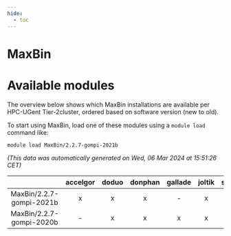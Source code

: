 ```yaml
---
hide:
  - toc
---
```


MaxBin
======

# Available modules


The overview below shows which MaxBin installations are available per HPC-UGent Tier-2cluster, ordered based on software version (new to old).

To start using MaxBin, load one of these modules using a `module load` command like:

```shell
module load MaxBin/2.2.7-gompi-2021b
```

*(This data was automatically generated on Wed, 06 Mar 2024 at 15:51:26 CET)*  

| |accelgor|doduo|donphan|gallade|joltik|skitty|
| :---: | :---: | :---: | :---: | :---: | :---: | :---: |
|MaxBin/2.2.7-gompi-2021b|x|x|x|-|x|x|
|MaxBin/2.2.7-gompi-2020b|-|x|x|x|x|x|
